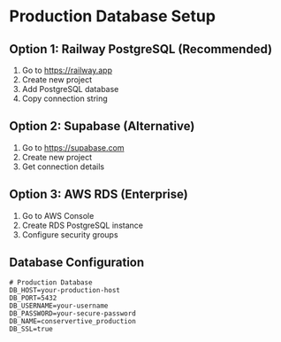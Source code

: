 # Production Database Setup

## Option 1: Railway PostgreSQL (Recommended)
1. Go to https://railway.app
2. Create new project
3. Add PostgreSQL database
4. Copy connection string

## Option 2: Supabase (Alternative)
1. Go to https://supabase.com
2. Create new project
3. Get connection details

## Option 3: AWS RDS (Enterprise)
1. Go to AWS Console
2. Create RDS PostgreSQL instance
3. Configure security groups

## Database Configuration
```env
# Production Database
DB_HOST=your-production-host
DB_PORT=5432
DB_USERNAME=your-username
DB_PASSWORD=your-secure-password
DB_NAME=conservertive_production
DB_SSL=true
```
